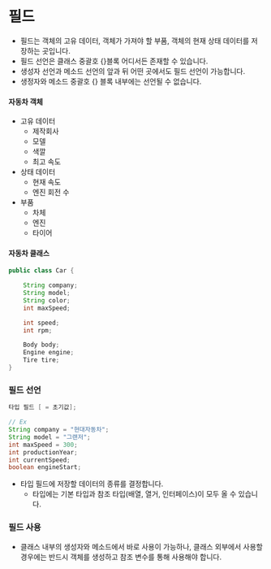 # 필드
- 필드는 객체의 고유 데이터, 객체가 가져야 할 부품, 객체의 현재 상태 데이터를 저장하는 곳입니다.
- 필드 선언은 클래스 중괄호 {}블록 어디서든 존재할 수 있습니다.
- 생성자 선언과 메소드 선언의 앞과 뒤 어떤 곳에서도 필드 선언이 가능합니다.
- 생정자와 메소드 중괄호 {} 블록 내부에는 선언될 수 없습니다.
#### 자동차 객체
- 고유 데이터
	- 제작회사 
	- 모델
	- 색깔
	- 최고 속도
- 상태 데이터
	- 현재 속도
	- 엔진 회전 수
- 부품
	- 차체
	- 엔진
	- 타이어
#### 자동차 클래스
```java
public class Car {

    String company;
    String model;
    String color;
    int maxSpeed;

    int speed;
    int rpm;

    Body body;
    Engine engine;
    Tire tire;
}
```
### 필드 선언
```java
타입 필드 [ = 초기값];

// Ex
String company = "현대자동차";
String model = "그랜저";
int maxSpeed = 300;
int productionYear;
int currentSpeed;
boolean engineStart;
```
- 타입 필드에 저장할 데이터의 종류를 결정합니다.
	- 타입에는 기본 타입과 참조 타입(배열, 열거, 인터페이스)이 모두 올 수 있습니다.
### 필드 사용
- 클래스 내부의 생성자와 메소드에서 바로 사용이 가능하나, 클래스 외부에서 사용할 경우에는 반드시 객체를 생성하고 참조 변수를 통해 사용해야 합니다.
